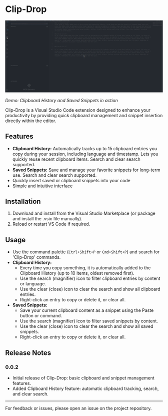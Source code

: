 # Clip-Drop

![Clip-Drop Demo](media/clip-drop.gif)

*Demo: Clipboard History and Saved Snippets in action*

Clip-Drop is a Visual Studio Code extension designed to enhance your productivity by providing quick clipboard management and snippet insertion directly within the editor.

## Features

- **Clipboard History:** Automatically tracks up to 15 clipboard entries you copy during your session, including language and timestamp. Lets you quickly reuse recent clipboard items. Search and clear search supported.
- **Saved Snippets:** Save and manage your favorite snippets for long-term use. Search and clear search supported.
- Quickly insert saved or clipboard snippets into your code
- Simple and intuitive interface

## Installation

1. Download and install from the Visual Studio Marketplace (or package and install the .vsix file manually).
2. Reload or restart VS Code if required.

## Usage

- Use the command palette (`Ctrl+Shift+P` or `Cmd+Shift+P`) and search for 'Clip-Drop' commands.
- **Clipboard History:**
  - Every time you copy something, it is automatically added to the Clipboard History (up to 10 items, oldest removed first).
  - Use the search (magnifier) icon to filter clipboard entries by content or language.
  - Use the clear (close) icon to clear the search and show all clipboard entries.
  - Right-click an entry to copy or delete it, or clear all.
- **Saved Snippets:**
  - Save your current clipboard content as a snippet using the Paste button or command.
  - Use the search (magnifier) icon to filter saved snippets by content.
  - Use the clear (close) icon to clear the search and show all saved snippets.
  - Right-click an entry to copy or delete it, or clear all.

## Release Notes

### 0.0.2
- Initial release of Clip-Drop: basic clipboard and snippet management features.
- Added Clipboard History feature: automatic clipboard tracking, search, and clear search.

---

For feedback or issues, please open an issue on the project repository.
